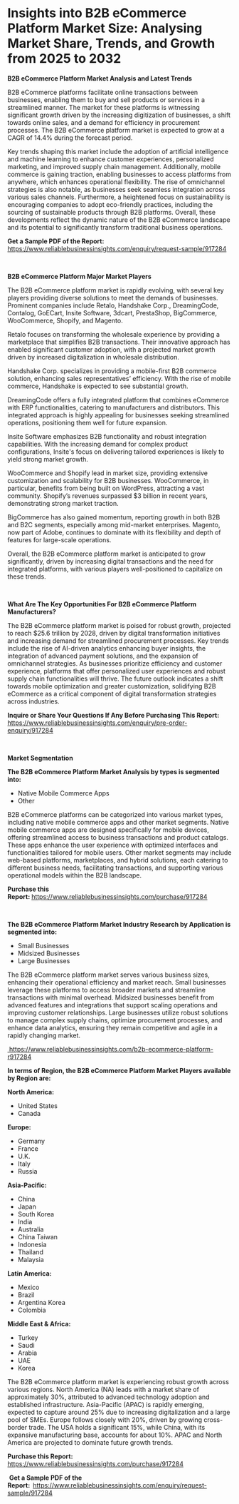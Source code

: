 <p><h1>Insights into B2B eCommerce Platform Market Size: Analysing Market Share, Trends, and Growth from 2025 to 2032</h1></p><p><strong>B2B eCommerce Platform Market Analysis and Latest Trends</strong></p>
<p><p>B2B eCommerce platforms facilitate online transactions between businesses, enabling them to buy and sell products or services in a streamlined manner. The market for these platforms is witnessing significant growth driven by the increasing digitization of businesses, a shift towards online sales, and a demand for efficiency in procurement processes. The B2B eCommerce platform market is expected to grow at a CAGR of 14.4% during the forecast period. </p><p>Key trends shaping this market include the adoption of artificial intelligence and machine learning to enhance customer experiences, personalized marketing, and improved supply chain management. Additionally, mobile commerce is gaining traction, enabling businesses to access platforms from anywhere, which enhances operational flexibility. The rise of omnichannel strategies is also notable, as businesses seek seamless integration across various sales channels. Furthermore, a heightened focus on sustainability is encouraging companies to adopt eco-friendly practices, including the sourcing of sustainable products through B2B platforms. Overall, these developments reflect the dynamic nature of the B2B eCommerce landscape and its potential to significantly transform traditional business operations.</p></p>
<p><strong>Get a Sample PDF of the Report:&nbsp;</strong> <a href="https://www.reliablebusinessinsights.com/enquiry/request-sample/917284?utm_campaign=3178&utm_medium=2&utm_source=Github&utm_content=ia&utm_term=18042025&utm_id=b2b-ecommerce-platform">https://www.reliablebusinessinsights.com/enquiry/request-sample/917284</a></p>
<p>&nbsp;</p>
<p><strong>B2B eCommerce Platform Major Market Players</strong></p>
<p><p>The B2B eCommerce platform market is rapidly evolving, with several key players providing diverse solutions to meet the demands of businesses. Prominent companies include Retalo, Handshake Corp., DreamingCode, Contalog, GoECart, Insite Software, 3dcart, PrestaShop, BigCommerce, WooCommerce, Shopify, and Magento.</p><p>Retalo focuses on transforming the wholesale experience by providing a marketplace that simplifies B2B transactions. Their innovative approach has enabled significant customer adoption, with a projected market growth driven by increased digitalization in wholesale distribution.</p><p>Handshake Corp. specializes in providing a mobile-first B2B commerce solution, enhancing sales representatives’ efficiency. With the rise of mobile commerce, Handshake is expected to see substantial growth. </p><p>DreamingCode offers a fully integrated platform that combines eCommerce with ERP functionalities, catering to manufacturers and distributors. This integrated approach is highly appealing for businesses seeking streamlined operations, positioning them well for future expansion.</p><p>Insite Software emphasizes B2B functionality and robust integration capabilities. With the increasing demand for complex product configurations, Insite's focus on delivering tailored experiences is likely to yield strong market growth.</p><p>WooCommerce and Shopify lead in market size, providing extensive customization and scalability for B2B businesses. WooCommerce, in particular, benefits from being built on WordPress, attracting a vast community. Shopify’s revenues surpassed $3 billion in recent years, demonstrating strong market traction.</p><p>BigCommerce has also gained momentum, reporting growth in both B2B and B2C segments, especially among mid-market enterprises. Magento, now part of Adobe, continues to dominate with its flexibility and depth of features for large-scale operations.</p><p>Overall, the B2B eCommerce platform market is anticipated to grow significantly, driven by increasing digital transactions and the need for integrated platforms, with various players well-positioned to capitalize on these trends.</p></p>
<p>&nbsp;</p>
<p><strong>What Are The Key Opportunities For B2B eCommerce Platform Manufacturers?</strong></p>
<p><p>The B2B eCommerce platform market is poised for robust growth, projected to reach $25.6 trillion by 2028, driven by digital transformation initiatives and increasing demand for streamlined procurement processes. Key trends include the rise of AI-driven analytics enhancing buyer insights, the integration of advanced payment solutions, and the expansion of omnichannel strategies. As businesses prioritize efficiency and customer experience, platforms that offer personalized user experiences and robust supply chain functionalities will thrive. The future outlook indicates a shift towards mobile optimization and greater customization, solidifying B2B eCommerce as a critical component of digital transformation strategies across industries.</p></p>
<p><strong>Inquire or Share Your Questions If Any Before Purchasing This Report:</strong> <a href="https://www.reliablebusinessinsights.com/enquiry/pre-order-enquiry/917284?utm_campaign=3178&utm_medium=2&utm_source=Github&utm_content=ia&utm_term=18042025&utm_id=b2b-ecommerce-platform">https://www.reliablebusinessinsights.com/enquiry/pre-order-enquiry/917284</a></p>
<p>&nbsp;</p>
<p><strong>Market Segmentation</strong></p>
<p><strong>The B2B eCommerce Platform Market Analysis by types is segmented into:</strong></p>
<p><ul><li>Native Mobile Commerce Apps</li><li>Other</li></ul></p>
<p><p>B2B eCommerce platforms can be categorized into various market types, including native mobile commerce apps and other market segments. Native mobile commerce apps are designed specifically for mobile devices, offering streamlined access to business transactions and product catalogs. These apps enhance the user experience with optimized interfaces and functionalities tailored for mobile users. Other market segments may include web-based platforms, marketplaces, and hybrid solutions, each catering to different business needs, facilitating transactions, and supporting various operational models within the B2B landscape.</p></p>
<p><strong>Purchase this Report:&nbsp;</strong><a href="https://www.reliablebusinessinsights.com/purchase/917284?utm_campaign=3178&utm_medium=2&utm_source=Github&utm_content=ia&utm_term=18042025&utm_id=b2b-ecommerce-platform">https://www.reliablebusinessinsights.com/purchase/917284</a></p>
<p>&nbsp;</p>
<p><strong>The B2B eCommerce Platform Market Industry Research by Application is segmented into:</strong></p>
<p><ul><li>Small Businesses</li><li>Midsized Businesses</li><li>Large Businesses</li></ul></p>
<p><p>The B2B eCommerce platform market serves various business sizes, enhancing their operational efficiency and market reach. Small businesses leverage these platforms to access broader markets and streamline transactions with minimal overhead. Midsized businesses benefit from advanced features and integrations that support scaling operations and improving customer relationships. Large businesses utilize robust solutions to manage complex supply chains, optimize procurement processes, and enhance data analytics, ensuring they remain competitive and agile in a rapidly changing market.</p></p>
<p><a href="https://www.reliablebusinessinsights.com/b2b-ecommerce-platform-r917284?utm_campaign=3178&utm_medium=2&utm_source=Github&utm_content=ia&utm_term=18042025&utm_id=b2b-ecommerce-platform">&nbsp;https://www.reliablebusinessinsights.com/b2b-ecommerce-platform-r917284</a></p>
<p><strong>In terms of Region, the B2B eCommerce Platform Market Players available by Region are:</strong></p>
<p>
    <p> <strong> North America: </strong>
        <ul>
            <li>United States</li>
            <li>Canada</li>
        </ul>
        </p> 
    <p> <strong> Europe: </strong>
        <ul>
            <li>Germany</li>
            <li>France</li>
            <li>U.K.</li>
            <li>Italy</li>
            <li>Russia</li>
        </ul>
        </p> 
    <p> <strong> Asia-Pacific: </strong>
        <ul>
            <li>China</li>
            <li>Japan</li>
            <li>South Korea</li>
            <li>India</li>
            <li>Australia</li>
            <li>China Taiwan</li>
            <li>Indonesia</li>
            <li>Thailand</li>
            <li>Malaysia</li>
        </ul>
        </p> 
    <p> <strong> Latin America: </strong>
        <ul>
            <li>Mexico</li>
            <li>Brazil</li>
            <li>Argentina Korea</li>
            <li>Colombia</li>
        </ul>
        </p> 
    <p> <strong> Middle East & Africa: </strong>
        <ul>
            <li>Turkey</li>
            <li>Saudi</li>
            <li>Arabia</li>
            <li>UAE</li>
            <li>Korea</li>
        </ul>
    </p>
    </p>
<p><p>The B2B eCommerce platform market is experiencing robust growth across various regions. North America (NA) leads with a market share of approximately 30%, attributed to advanced technology adoption and established infrastructure. Asia-Pacific (APAC) is rapidly emerging, expected to capture around 25% due to increasing digitalization and a large pool of SMEs. Europe follows closely with 20%, driven by growing cross-border trade. The USA holds a significant 15%, while China, with its expansive manufacturing base, accounts for about 10%. APAC and North America are projected to dominate future growth trends.</p></p>
<p><strong>Purchase this Report: </strong><a href="https://www.reliablebusinessinsights.com/purchase/917284?utm_campaign=3178&utm_medium=2&utm_source=Github&utm_content=ia&utm_term=18042025&utm_id=b2b-ecommerce-platform">https://www.reliablebusinessinsights.com/purchase/917284</a></p>
<p>&nbsp;<strong>Get a Sample PDF of the Report:&nbsp;&nbsp;</strong><a href="https://www.reliablebusinessinsights.com/enquiry/request-sample/917284?utm_campaign=3178&utm_medium=2&utm_source=Github&utm_content=ia&utm_term=18042025&utm_id=b2b-ecommerce-platform">https://www.reliablebusinessinsights.com/enquiry/request-sample/917284</a></p>
<p><strong></strong></p>
<p><p></p><p></p><p></p></p>
